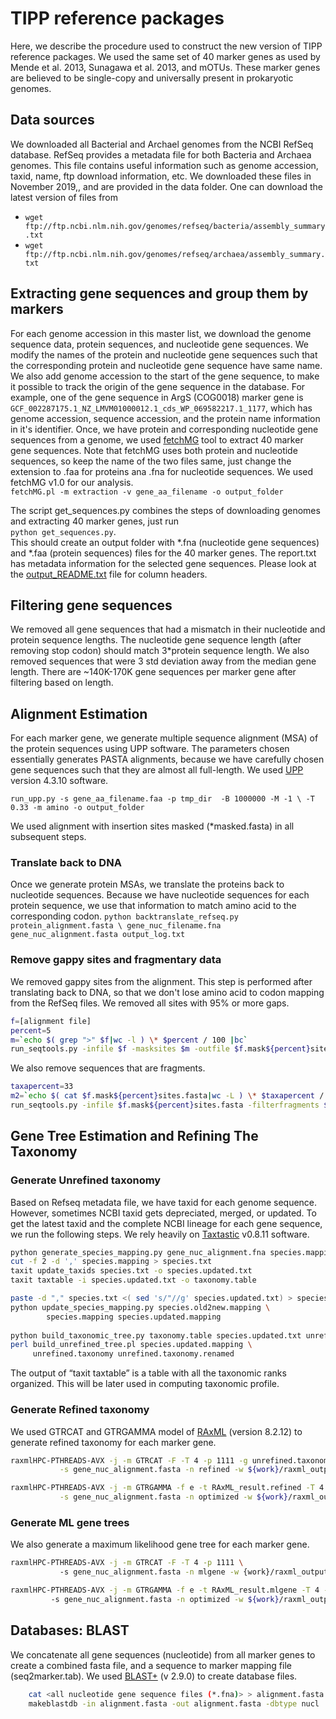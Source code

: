 # TIPP reference packages 
Here, we describe the procedure used to construct the new version of TIPP reference packages. We used the same set of 40 marker genes as used by Mende et al. 2013, Sunagawa et al. 2013, and mOTUs. These marker genes are believed to be single-copy and universally present in prokaryotic genomes. 

## Data sources
We downloaded all Bacterial and Archael genomes from the NCBI RefSeq database. RefSeq provides a metadata file for both Bacteria and Archaea genomes. This file contains useful information such as genome accession, taxid, name, ftp download information, etc. We downloaded these files in November 2019,, and are provided in the data folder. One can download the latest version of files from
- `wget ftp://ftp.ncbi.nlm.nih.gov/genomes/refseq/bacteria/assembly_summary.txt`
- `wget ftp://ftp.ncbi.nlm.nih.gov/genomes/refseq/archaea/assembly_summary.txt`

## Extracting gene sequences and group them by markers
For each genome accession in this master list, we download the genome sequence data, protein sequences, and nucleotide gene sequences. We modify the names of the protein and nucleotide gene sequences such that the corresponding protein and nucleotide gene sequence have same name. We also add genome accession to the start of the gene sequence, to make it possible to track the origin of the gene sequence in the database.
For example, one of the gene sequence in ArgS (COG0018) marker gene is `GCF_002287175.1_NZ_LMVM01000012.1_cds_WP_069582217.1_1177`, which has genome accession, sequence accession, and the protein name information in it's identifier. 
Once, we have protein and corresponding nucleotide gene sequences from a genome, we used [fetchMG](http://vm-lux.embl.de/~mende/fetchMG/about.html) tool to extract 40 marker gene sequences. Note that fetchMG uses both protein and nucleotide sequences, so keep the name of the two files same, just change the extension to .faa for proteins ana .fna for nucleotide sequences. We used fetchMG v1.0 for our analysis. \
`fetchMG.pl -m extraction -v gene_aa_filename -o output_folder` 

The script get_sequences.py combines the steps of downloading genomes and extracting 40 marker genes, just run\
`python get_sequences.py`. \
This should create an output folder with \*.fna (nucleotide gene sequences) and \*.faa (protein sequences) files for the 40 marker genes. The report.txt has metadata information for the selected gene sequences. Please look at the [output_README.txt](https://github.com/shahnidhi/TIPP_reference_package/blob/master/output_README.txt) file for column headers.  

## Filtering gene sequences
We removed all gene sequences that had a mismatch in their nucleotide and protein sequence lengths. The nucleotide gene sequence length (after removing stop codon) should match 3\*protein sequence length. We also removed sequences that were 3 std deviation away from the median gene length. There are ~140K-170K gene sequences per marker gene after filtering based on length. 

## Alignment Estimation
For each marker gene, we generate multiple sequence alignment (MSA) of the protein sequences using UPP software. The parameters chosen essentially generates PASTA alignments, because we have carefully chosen gene sequences such that they are almost all full-length. We used [UPP](https://github.com/smirarab/sepp/blob/master/README.UPP.md) version 4.3.10 software.

`run_upp.py -s gene_aa_filename.faa -p tmp_dir  -B 1000000 -M -1 \
-T 0.33 -m amino -o output_folder`

We used alignment with insertion sites masked (\*masked.fasta) in all subsequent steps.
### Translate back to DNA
Once we generate protein MSAs, we translate the proteins back to nucleotide sequences. Because we have nucleotide sequences for each protein sequence, we use that information to match amino acid to the corresponding codon. 
`
python backtranslate_refseq.py protein_alignment.fasta \
gene_nuc_filename.fna gene_nuc_alignment.fasta output_log.txt
`
### Remove gappy sites and fragmentary data
We removed gappy sites from the alignment. This step is performed after translating back to DNA, so that we don't lose amino acid to codon mapping from the RefSeq files. 
We removed all sites with 95% or more gaps.
```bash
f=[alignment file]
percent=5
m=`echo $( grep ">" $f|wc -l ) \* $percent / 100 |bc`
run_seqtools.py -infile $f -masksites $m -outfile $f.mask${percent}sites.fasta
```
We also remove sequences that are fragments.
```bash
taxapercent=33 
m2=`echo $( cat $f.mask${percent}sites.fasta|wc -L ) \* $taxapercent / 100 |bc`
run_seqtools.py -infile $f.mask${percent}sites.fasta -filterfragments $m2 -outfile $out
```
## Gene Tree Estimation and Refining The Taxonomy
### Generate Unrefined taxonomy
Based on Refseq metadata file, we have taxid for each genome sequence. However, sometimes NCBI taxid gets depreciated, merged, or updated. To get the latest taxid and the complete NCBI lineage for each gene sequence, we run the following steps. We rely heavily on [Taxtastic](http://fhcrc.github.io/taxtastic/) v0.8.11 software. 
```bash
python generate_species_mapping.py gene_nuc_alignment.fna species.mapping
cut -f 2 -d ',' species.mapping > species.txt
taxit update_taxids species.txt -o species.updated.txt
taxit taxtable -i species.updated.txt -o taxonomy.table

paste -d "," species.txt <( sed 's/"//g' species.updated.txt) > species.old2new.mapping
python update_species_mapping.py species.old2new.mapping \ 
        species.mapping species.updated.mapping
        
python build_taxonomic_tree.py taxonomy.table species.updated.txt unrefined.taxonomy
perl build_unrefined_tree.pl species.updated.mapping \ 
     unrefined.taxonomy unrefined.taxonomy.renamed
```
The output of “taxit taxtable” is a table with all the taxonomic ranks organized. This will be later used in computing taxonomic profile. 
### Generate Refined taxonomy
We used GTRCAT and GTRGAMMA model of [RAxML](https://github.com/stamatak/standard-RAxML) (version 8.2.12) to generate refined taxonomy for each marker gene. 
```bash
raxmlHPC-PTHREADS-AVX -j -m GTRCAT -F -T 4 -p 1111 -g unrefined.taxonomy.renamed \
           -s gene_nuc_alignment.fasta -n refined -w ${work}/raxml_output/

raxmlHPC-PTHREADS-AVX -j -m GTRGAMMA -f e -t RAxML_result.refined -T 4 -p 1111 \
           -s gene_nuc_alignment.fasta -n optimized -w ${work}/raxml_output
```
### Generate ML gene trees
We also generate a maximum likelihood gene tree for each marker gene. 
```bash
raxmlHPC-PTHREADS-AVX -j -m GTRCAT -F -T 4 -p 1111 \ 
           -s gene_nuc_alignment.fasta -n mlgene -w {work}/raxml_output_mlgene/

raxmlHPC-PTHREADS-AVX -j -m GTRGAMMA -f e -t RAxML_result.mlgene -T 4 -p 1111 \ 
         -s gene_nuc_alignment.fasta -n optimized -w ${work}/raxml_output_mlgene/
```
## Databases: BLAST
We concatenate all gene sequences (nucleotide) from all marker genes to create a combined fasta file, and a sequence to marker mapping file (seq2marker.tab).
We used [BLAST+](https://blast.ncbi.nlm.nih.gov/Blast.cgi?PAGE_TYPE=BlastDocs&DOC_TYPE=Download) (v 2.9.0) to create database files.
```bash
    cat <all nucleotide gene sequence files (*.fna)> > alignment.fasta
    makeblastdb -in alignment.fasta -out alignment.fasta -dbtype nucl
```


